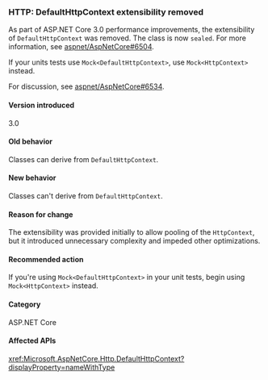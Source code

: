 ### HTTP: DefaultHttpContext extensibility removed

As part of ASP.NET Core 3.0 performance improvements, the extensibility of `DefaultHttpContext` was removed. The class is now `sealed`. For more information, see [aspnet/AspNetCore#6504](https://github.com/aspnet/AspNetCore/pull/6504).

If your units tests use `Mock<DefaultHttpContext>`, use `Mock<HttpContext>` instead. 

For discussion, see [aspnet/AspNetCore#6534](https://github.com/aspnet/AspNetCore/issues/6534).

#### Version introduced

3.0

#### Old behavior

Classes can derive from `DefaultHttpContext`.

#### New behavior

Classes can't derive from `DefaultHttpContext`.

#### Reason for change

The extensibility was provided initially to allow pooling of the `HttpContext`, but it introduced unnecessary complexity and impeded other optimizations.

#### Recommended action

If you're using `Mock<DefaultHttpContext>` in your unit tests, begin using `Mock<HttpContext>` instead. 

#### Category

ASP.NET Core

#### Affected APIs

<xref:Microsoft.AspNetCore.Http.DefaultHttpContext?displayProperty=nameWithType>

<!--

#### Affected APIs

`T:Microsoft.AspNetCore.Http.DefaultHttpContext`

-->
